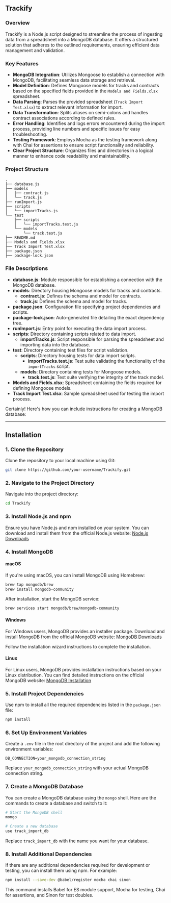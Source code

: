 ## Trackify

### Overview

Trackify is a Node.js script designed to streamline the process of ingesting data from a spreadsheet into a MongoDB database. It offers a structured solution that adheres to the outlined requirements, ensuring efficient data management and validation.

### Key Features

- **MongoDB Integration**: Utilizes Mongoose to establish a connection with MongoDB, facilitating seamless data storage and retrieval.
- **Model Definition**: Defines Mongoose models for tracks and contracts based on the specified fields provided in the `Models and Fields.xlsx` spreadsheet.
- **Data Parsing**: Parses the provided spreadsheet (`Track Import Test.xlsx`) to extract relevant information for import.
- **Data Transformation**: Splits aliases on semi-colons and handles contract associations according to defined rules.
- **Error Handling**: Identifies and logs errors encountered during the import process, providing line numbers and specific issues for easy troubleshooting.
- **Testing Framework**: Employs Mocha as the testing framework along with Chai for assertions to ensure script functionality and reliability.
- **Clear Project Structure**: Organizes files and directories in a logical manner to enhance code readability and maintainability.

### Project Structure

```
.
├── database.js
├── models
│   ├── contract.js
│   └── track.js
├── runImport.js
├── scripts
│   └── importTracks.js
└── test
    ├── scripts
    │   └── importTracks.test.js
    └── models
        └── track.test.js
├── README.md
├── Models and Fields.xlsx
├── Track Import Test.xlsx
├── package.json
├── package-lock.json
```

### File Descriptions

- **database.js**: Module responsible for establishing a connection with the MongoDB database.
- **models**: Directory housing Mongoose models for tracks and contracts.
  - **contract.js**: Defines the schema and model for contracts.
  - **track.js**: Defines the schema and model for tracks.
- **package.json**: Configuration file specifying project dependencies and scripts.
- **package-lock.json**: Auto-generated file detailing the exact dependency tree.
- **runImport.js**: Entry point for executing the data import process.
- **scripts**: Directory containing scripts related to data import.
  - **importTracks.js**: Script responsible for parsing the spreadsheet and importing data into the database.
- **test**: Directory containing test files for script validation.
  - **scripts**: Directory housing tests for data import scripts.
    - **importTracks.test.js**: Test suite validating the functionality of the `importTracks` script.
  - **models**: Directory containing tests for Mongoose models.
    - **track.test.js**: Test suite verifying the integrity of the track model.
- **Models and Fields.xlsx**: Spreadsheet containing the fields required for defining Mongoose models.
- **Track Import Test.xlsx**: Sample spreadsheet used for testing the import process.

Certainly! Here's how you can include instructions for creating a MongoDB database:

---

## Installation

### 1. Clone the Repository

Clone the repository to your local machine using Git:

```bash
git clone https://github.com/your-username/Trackify.git
```

### 2. Navigate to the Project Directory

Navigate into the project directory:

```bash
cd Trackify
```

### 3. Install Node.js and npm

Ensure you have Node.js and npm installed on your system. You can download and install them from the official Node.js website: [Node.js Downloads](https://nodejs.org/en/download/)

### 4. Install MongoDB

#### macOS

If you're using macOS, you can install MongoDB using Homebrew:

```bash
brew tap mongodb/brew
brew install mongodb-community
```

After installation, start the MongoDB service:

```bash
brew services start mongodb/brew/mongodb-community
```

#### Windows

For Windows users, MongoDB provides an installer package. Download and install MongoDB from the official MongoDB website: [MongoDB Downloads](https://www.mongodb.com/try/download/community)

Follow the installation wizard instructions to complete the installation.

#### Linux

For Linux users, MongoDB provides installation instructions based on your Linux distribution. You can find detailed instructions on the official MongoDB website: [MongoDB Installation](https://docs.mongodb.com/manual/administration/install-on-linux/)

### 5. Install Project Dependencies

Use npm to install all the required dependencies listed in the `package.json` file:

```bash
npm install
```

### 6. Set Up Environment Variables

Create a `.env` file in the root directory of the project and add the following environment variables:

```plaintext
DB_CONNECTION=your_mongodb_connection_string
```

Replace `your_mongodb_connection_string` with your actual MongoDB connection string.

### 7. Create a MongoDB Database

You can create a MongoDB database using the `mongo` shell. Here are the commands to create a database and switch to it:

```bash
# Start the MongoDB shell
mongo

# Create a new database
use track_import_db
```

Replace `track_import_db` with the name you want for your database.

### 8. Install Additional Dependencies

If there are any additional dependencies required for development or testing, you can install them using npm. For example:

```bash
npm install --save-dev @babel/register mocha chai sinon
```

This command installs Babel for ES module support, Mocha for testing, Chai for assertions, and Sinon for test doubles.

